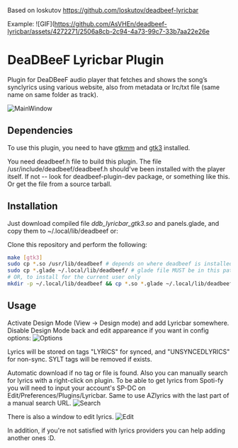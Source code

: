 Based on loskutov https://github.com/loskutov/deadbeef-lyricbar

Example:
![GIF](https://github.com/AsVHEn/deadbeef-lyricbar/assets/4272271/2506a8cb-2c94-4a73-99c7-33b7aa22e26e

# DeaDBeeF Lyricbar Plugin
Plugin for DeaDBeeF audio player that fetches and shows the song’s synclyrics using various website, also from metadata or lrc/txt file (same name on same folder as track).

![MainWindow](https://user-images.githubusercontent.com/4272271/129489072-7d3b6b56-a8da-4230-b476-3cee2c3ca1bb.png)


## Dependencies
To use this plugin, you need to have [gtkmm](http://www.gtkmm.org/) and [gtk3](https://www.gtk.org/) installed.

You need deadbeef.h file to build this plugin. The file /usr/include/deadbeef/deadbeef.h should've been installed with the player itself. If not -- look for deadbeef-plugin-dev package, or something like this. Or get the file from a source tarball.

## Installation
Just download compiled file _ddb_lyricbar_gtk3.so_ and panels.glade, and copy them to ~/.local/lib/deadbeef or:

Clone this repository and perform the following:
```sh
make [gtk3]
sudo cp *.so /usr/lib/deadbeef # depends on where deadbeef is installed
sudo cp *.glade ~/.local/lib/deadbeef/ # glade file MUST be in this path
# OR, to install for the current user only
mkdir -p ~/.local/lib/deadbeef && cp *.so *.glade ~/.local/lib/deadbeef
```

## Usage
Activate Design Mode (View → Design mode) and add Lyricbar somewhere. Disable Design Mode back and edit appareance if you want in config options:
![Options](https://github.com/AsVHEn/deadbeef-lyricbar/assets/4272271/a4fe1043-3b8c-417d-877f-06826bb2eb71)

Lyrics will be stored on tags "LYRICS" for synced, and "UNSYNCEDLYRICS" for non-sync. SYLT tags will be removed if exists.

Automatic download if no tag or file is found. Also you can manually search for lyrics with a right-click on plugin. To be able to get lyrics from Spoti-fy you will need to input your account's SP-DC on Edit/Preferences/Plugins/Lyricbar.
Same to use AZlyrics with the last part of a manual search URL.
![Search](https://github.com/AsVHEn/deadbeef-lyricbar/assets/4272271/cc7e38c9-8046-423f-ab2b-aebd957fd8be)

There is also a window to edit lyrics.
![Edit](https://github.com/AsVHEn/deadbeef-lyricbar/assets/4272271/85eed130-f9bb-44f9-83de-8a74f9f5aad3)

In addition, if you're not satisfied with lyrics providers you can help adding another ones :D.


